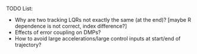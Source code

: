 TODO List:

- Why are two tracking LQRs not exactly the same (at the end)? 
  [maybe R dependence is not correct, index difference?]
- Effects of error coupling on DMPs?
- How to avoid large accelerations/large control inputs at start/end
  of trajectory?

